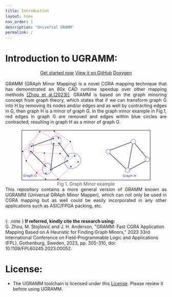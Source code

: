 ```yaml
---
title: Introduction
layout: home
nav_order: 1
description: "Universal GRAMM"
permalink: /
---
```


# Introduction to UGRAMM:

<div style="text-align: center;">
  <a href="docs/getting-started" class="btn btn-primary fs-5 mb-4 mb-md-0 mr-2">Get started now</a>
  <a href="https://github.com/UniversalGRAMM/UGRAMM" class="btn btn-primary fs-5 mb-4 mb-md-0 mr-2">View it on GitHub</a>
  <a href="docs/doxygen/" class="btn btn-primary fs-5 mb-4 mb-md-0 mr-2">Doxygen</a>
</div> 


<div style="text-align: justify;">
<br> GRAMM (GRAph Minor Mapping) is a novel CGRA mapping technique that has demonstrated an 80x CAD runtime speedup over other mapping methods <a href="https://ieeexplore.ieee.org/document/10296406">[Zhou et al.(2023)]</a>. GRAMM is based on the graph minoring concept from graph theory, which states that if we can transform graph G into H by removing its nodes and/or edges and as well by contracting edges in G, then graph H is a minor of graph G. In the graph minor example in Fig.1, red edges in graph G are removed and edges within blue circles are contracted, resulting in graph H as a minor of graph G. <br> <br>
</div>

<div style="text-align: center;">
    <img src="assets/minor_example.png" alt="Fig 1. Graph Minor example" style="border: 1px solid black; width: 400px;">
    <figcaption style="font-size: 14px; color: #555;">Fig 1. Graph Minor example</figcaption>
</div>

<div style="text-align: justify;">
This repository contains a more general version of GRAMM known as UGRAMM (Universal GRAph Minor Mapper), which can not only be used in CGRA mapping but as well could be easily incorporated in any other applications such as ASIC/FPGA packing, etc. <br> <br>
</div>

{: .note }
<b> If referred, kindly cite the research using: </b> <br>
G. Zhou, M. Stojilović and J. H. Anderson, "GRAMM: Fast CGRA Application Mapping Based on A Heuristic for Finding Graph Minors," 2023 33rd International Conference on Field-Programmable Logic and Applications (FPL), Gothenburg, Sweden, 2023, pp. 305-310, doi: 10.1109/FPL60245.2023.00052.

# License:

- The UGRAMM toolchain is licensed under this [License](https://github.com/UniversalGRAMM/UGRAMM/blob/master/LICENSE). Please review it before using UGRAMM.


[Jekyll]: https://jekyllrb.com
[Markdown]: https://daringfireball.net/projects/markdown/
[Liquid]: https://github.com/Shopify/liquid/wiki
[Front matter]: https://jekyllrb.com/docs/front-matter/
[Jekyll configuration]: https://jekyllrb.com/docs/configuration/
[ugramm repo]: https://github.com/UniversalGRAMM/UGRAMM
